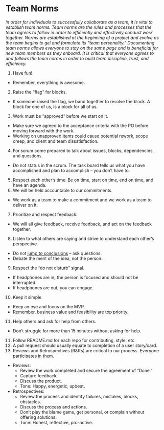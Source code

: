 # Team Norms

_In order for individuals to successfully collaborate as a team, it is vital to establish team norms. Team norms are the rules and processes that the team agrees to follow in order to efficiently and effectively conduct work together. Norms are established at the beginning of a project and evolve as the team begins to gel and formulate its "team personality." Documenting team norms allows everyone to stay on the same page and is beneficial for new team members as they onboard. It is critical that everyone agrees to and follows the team norms in order to build team discipline, trust, and efficiency._

1.	Have fun! 
  * Remember, everything is awesome.
2.	Raise the “flag” for blocks. 
  * If someone raised the flag, we band together to resolve the block. A block for one of us, is a block for all of us.
3.	Work must be “approved” before we start on it.
  * Make sure we agreed to the acceptance criteria with the PO before moving forward with the work.
  * Working on unapproved items could cause potential rework, scope creep, and client and team dissatisfaction. 
4.	For scrum come prepared to talk about issues, blocks, dependencies, and questions.
  * Do not status in the scrum. The task board tells us what you have accomplished and plan to accomplish – you don’t have to.
5.	Respect each other’s time: Be on time, start on time, end on time, and have an agenda.
6.	We will be held accountable to our commitments. 
  * We work as a team to make a commitment and we work as a team to deliver on it. 
7.	Prioritize and respect feedback.
  * We will all give feedback, receive feedback, and act on the feedback together. 
8.	Listen to what others are saying and strive to understand each other’s perspective. 
  * Do not [jump to conclusions]() – ask questions. 
  * Debate the merit of the idea, not the person.
9.	Respect the “do not disturb” signal. 
  * If headphones are in, the person is focused and should not be interrupted. 
  * If headphones are out, you can engage.
10.	Keep it simple. 
  * Keep an eye and focus on the MVP.
  * Remember, business value and feasibility are top priority.
11.	Help others and ask for help from others.
  * Don’t struggle for more than 15 minutes without asking for help. 
11. Follow README.md for each repo for contributing, style, etc.
12. A pull request should usually equate to completion of a user story/card.
12.	Reviews and Retrospectives (R&Rs) are critical to our process. Everyone participates in them.
  * Reviews: 
    - Review the work completed and secure the agreement of “Done.”
    - Capture feedback.
    - Discuss the product.
    - Tone: Happy, energetic, upbeat.
  * Retrospectives:
    - Review the process and identify failures, mistakes, blocks, obstacles.
    - Discuss the process and actions.
    - Don’t play the blame game, get personal, or complain without offering solutions.
    - Tone: Honest, reflective, pro-active.
